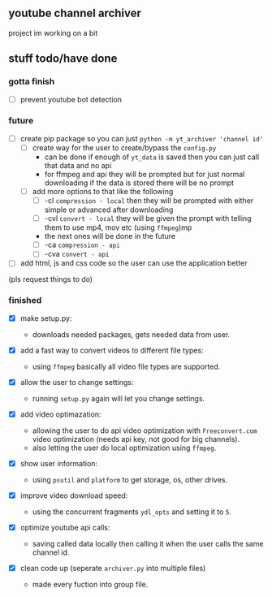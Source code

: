 ## youtube channel archiver

project im working on a bit

## stuff todo/have done

### gotta finish

- [ ] prevent youtube bot detection

### future

- [ ] create pip package so you can just `python -m yt_archiver 'channel id'`
    - [ ] create way for the user to create/bypass the `config.py`
        - can be done if enough of `yt_data` is saved then you can just call that data and no api
        - for ffmpeg and api they will be prompted but for just normal downloading if the data is stored there will be no prompt
    - [ ] add more options to that like the following
        - [ ] -cl `compression - local` then they will be prompted with either simple or advanced after downloading
        - [ ] -cvl `convert - local` they will be given the prompt with telling them to use mp4, mov etc (using `ffmpeg`)mp
        - the next ones will be done in the future 
        - [ ] -ca `compression - api` 
        - [ ] -cva `convert - api` 
- [ ] add html, js and css code so the user can use the application better

(pls request things to do)

### finished

- [X] make setup.py:
    - downloads needed packages, gets needed data from user.

- [X] add a fast way to convert videos to different file types:
    - using `ffmpeg` basically all video file types are supported.

- [X] allow the user to change settings:
    - running `setup.py` again will let you change settings.

- [X] add video optimazation:
    - allowing the user to do api video optimization with `Freeconvert.com` video optimization (needs api key, not good for big channels).
    - also letting the user do local optimization using `ffmpeg`.

- [X] show user information:
    - using `psutil` and `platform` to get storage, os, other drives.

- [X] improve video download speed:
    - using the concurrent fragments `ydl_opts` and setting it to `5`.

- [X] optimize youtube api calls:
    - saving called data locally then calling it when the user calls the same channel id.

- [X] clean code up (seperate `archiver.py` into multiple files)
    - made every fuction into group file.